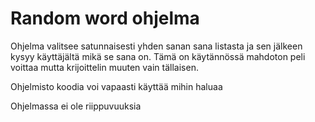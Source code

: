 # Random word ohjelma

Ohjelma valitsee satunnaisesti yhden sanan sana listasta ja sen jälkeen kysyy käyttäjältä mikä se sana on. Tämä on käytännössä mahdoton peli voittaa mutta krijoittelin muuten vain tällaisen.

Ohjelmisto koodia voi vapaasti käyttää mihin haluaa

Ohjelmassa ei ole riippuvuuksia
